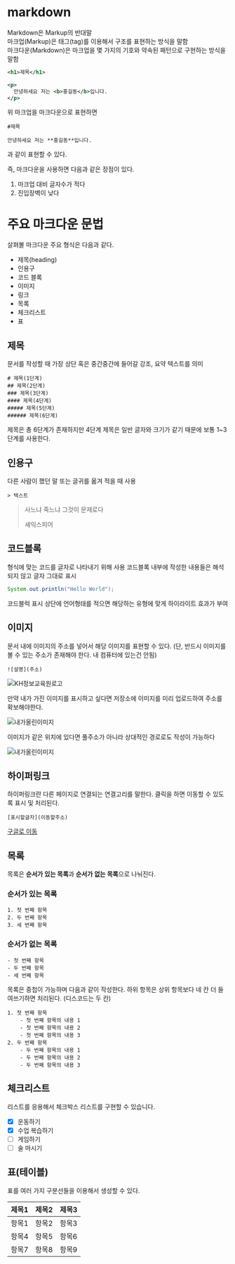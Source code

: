 # markdown

Markdown은 Markup의 반대말  
마크업(Markup)은 태그(tag)를 이용해서 구조를 표현하는 방식을 말함  
마크다운(Markdown)은 마크업을 몇 가지의 기호와 약속된 패턴으로 구현하는 방식을 말함

```xml
<h1>제목</h1>

<p>
  안녕하세요 저는 <b>홍길동</b>입니다.
</p>
```

위 마크업을 마크다운으로 표현하면
```
#제목

안녕하세요 저는 **홍길동**입니다.
```
과 같이 표현할 수 있다.

즉, 마크다운을 사용하면 다음과 같은 장점이 있다.

1. 마크업 대비 글자수가 적다
2. 진입장벽이 낮다

  # 주요 마크다운 문법

  살펴볼 마크다운 주요 형식은 다음과 같다.

  - 제목(heading)
  - 인용구
  - 코드 블록
  - 이미지
  - 링크
  - 목록
  - 체크리스트
  - 표

## 제목

문서를 작성할 때 가장 상단 혹은 중간중간에 들어갈 강조, 요약 텍스트를 의미

```
# 제목(1단계)
## 제목(2단계)
### 제목(3단계)
#### 제목(4단계)
##### 제목(5단계)
###### 제목(6단계)
```

제목은 총 6단계가 존재하지만 4단계 제목은 일반 글자와 크기가 같기 때문에 보통 1~3단계를 사용한다.

## 인용구

다른 사람이 했던 말 또는 글귀를 옮겨 적을 때 사용

```
> 텍스트
```

> 사느냐 죽느냐 그것이 문제로다
> 
> 셰익스피어

## 코드블록

형식에 맞는 코드를 글자로 나타내기 위해 사용
코드블록 내부에 작성한 내용들은 해석되지 않고 글자 그대로 표시

```java
System.out.println("Hello World");
```

코드블럭 표시 상단에 언어형태를 적으면 해당하는 유형에 맞게 하이라이트 효과가 부여

## 이미지

문서 내에 이미지의 주소를 넣어서 해당 이미지를 표현할 수 있다.
(단, 반드시 이미지를 볼 수 있는 주소가 존재해야 한다. 내 컴퓨터에 있는건 안됨)

```
![설명](주소)
```

![KH정보교육원로고](https://encrypted-tbn0.gstatic.com/images?q=tbn:ANd9GcTsMVZFbqzbFT8FzEa8PbR0lrWpNzbqGQAcEw&s)

만약 내가 가진 이미지를 표시하고 싶다면 저장소에 이미지를 미리 업로드하여 주소를 확보해야한다.

![내가올린이미지](https://raw.githubusercontent.com/hxxggu/kh15/refs/heads/main/%ED%95%B4%EC%82%90.jpg?token=GHSAT0AAAAAAC3JPZNVMENFYJKTKWQUSJYQZ2X7F5Q)

이미지가 같은 위치에 있다면 풀주소가 아니라 상대적인 경로로도 작성이 가능하다

![내가올린이미지](./해삐.jpg)


## 하이퍼링크

하이퍼링크란 다른 페이지로 연결되는 연결고리를 말한다.
클릭을 하면 이동할 수 있도록 표시 및 처리된다.

```
[표시할글자](이동할주소)
```

[구글로 이동](https://www.google.co.kr/)

## 목록

목록은 **순서가 있는 목록**과 **순서가 없는 목록**으로 나눠진다.

### 순서가 있는 목록
```
1. 첫 번째 항목
2. 두 번째 항목
3. 세 번째 항목
```

### 순서가 없는 목록
```
- 첫 번째 항목
- 두 번째 항목
- 세 번째 항목
```

목록은 중첩이 가능하며 다음과 같이 작성한다.
하위 항목은 상위 항목보다 네 칸 더 들여쓰기하면 처리된다. (디스코드는 두 칸)

```
1. 첫 번째 항목
    - 첫 번째 항목의 내용 1
    - 첫 번째 항목의 내용 2
    - 첫 번째 항목의 내용 3
2. 두 번째 항목
    - 두 번째 항목의 내용 1
    - 두 번째 항목의 내용 2
    - 두 번째 항목의 내용 3
```

## 체크리스트

리스트를 응용해서 체크박스 리스트를 구현할 수 있습니다.

- [x] 운동하기
- [x] 수업 복습하기
- [ ] 게임하기
- [ ] 술 마시기

## 표(테이블)

표를 여러 가지 구분선들을 이용해서 생성할 수 있다.

| 제목1 | 제목2 | 제목3 |
| :--- | :---: | ---: |
| 항목1 | 항목2 | 항목3 |
| 항목4 | 항목5 | 항목6 |
| 항목7 | 항목8 | 항목9 |










